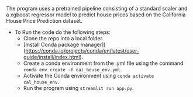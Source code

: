 The program uses a pretrained pipeline consisting of a standard scaler and a xgboost regressor model to predict house prices based on the California House Price Prediction dataset.

- To Run the code do the following steps:
  - Clone the repo into a local folder.
  - [Install Conda package manager])(https://conda.io/projects/conda/en/latest/user-guide/install/index.html).
  - Create a conda environment from the .yml file using the command `conda env create -f cal_house_env.yml`.
  - Activate the Conda environment using `conda activate cal_house_env`.
  - Run the program using `streamlit run app.py`.
